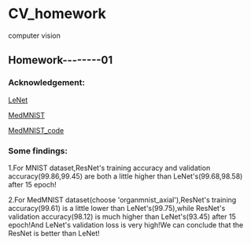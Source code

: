 # CV_homework
computer vision
## Homework--------01

### Acknowledgement:

[LeNet](https://towardsdatascience.com/implementing-yann-lecuns-lenet-5-in-pytorch-5e05a0911320)

[MedMNIST](https://medmnist.github.io/)

[MedMNIST_code](https://github.com/MedMNIST/MedMNIST)

### Some findings:

1.For MNIST dataset,ResNet's training accuracy and validation accuracy(99.86,99.45) are both a little higher than LeNet's(99.68,98.58) after 15 epoch!

2.For MedMNIST dataset(choose 'organmnist_axial'),ResNet's training accuracy(99.61) is a little lower than LeNet's(99.75),while ResNet's validation accuracy(98.12) is much higher than LeNet's(93.45) after 15 epoch!And LeNet's validation loss is very high!We can conclude that the ResNet is better than LeNet! 

